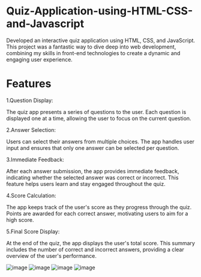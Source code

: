 # Quiz-Application-using-HTML-CSS-and-Javascript


Developed an interactive quiz application using HTML, CSS, and JavaScript. This project was a fantastic way to dive deep into web development, combining my skills in front-end technologies to create a dynamic and engaging user experience.

# Features
1.Question Display:

The quiz app presents a series of questions to the user. Each question is displayed one at a time, allowing the user to focus on the current question.

2.Answer Selection:

Users can select their answers from multiple choices. The app handles user input and ensures that only one answer can be selected per question.

3.Immediate Feedback:

After each answer submission, the app provides immediate feedback, indicating whether the selected answer was correct or incorrect. This feature helps users learn and stay engaged throughout the quiz.

4.Score Calculation:

The app keeps track of the user's score as they progress through the quiz. Points are awarded for each correct answer, motivating users to aim for a high score.

5.Final Score Display:

At the end of the quiz, the app displays the user's total score. This summary includes the number of correct and incorrect answers, providing a clear overview of the user's performance.

![image](https://github.com/aviralsaxena1104/Quiz-Application-using-HTML-CSS-and-Javascript/assets/122203395/899e8d8c-76a9-4f6b-b26c-cde765ffe3d7)
![image](https://github.com/aviralsaxena1104/Quiz-Application-using-HTML-CSS-and-Javascript/assets/122203395/e7cbb08d-320a-49b1-b12c-f0ad94a8fd76)
![image](https://github.com/aviralsaxena1104/Quiz-Application-using-HTML-CSS-and-Javascript/assets/122203395/af1da75d-88ab-41d6-90f6-c366087041e9)
![image](https://github.com/aviralsaxena1104/Quiz-Application-using-HTML-CSS-and-Javascript/assets/122203395/2dfa96ae-4299-47d3-8582-23ea24fc77ba)




